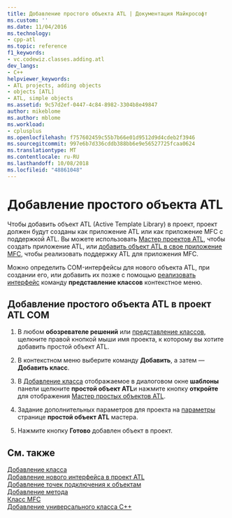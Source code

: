 ```yaml
---
title: Добавление простого объекта ATL | Документация Майкрософт
ms.custom: ''
ms.date: 11/04/2016
ms.technology:
- cpp-atl
ms.topic: reference
f1_keywords:
- vc.codewiz.classes.adding.atl
dev_langs:
- C++
helpviewer_keywords:
- ATL projects, adding objects
- objects [ATL]
- ATL, simple objects
ms.assetid: 9c57d2ef-0447-4c84-8982-3304b8e49847
author: mikeblome
ms.author: mblome
ms.workload:
- cplusplus
ms.openlocfilehash: f757602459c55b7b66e01d9512d9d4cdeb2f3946
ms.sourcegitcommit: 997e6b7d336cddb388bb6e9e56527725fcaa0624
ms.translationtype: MT
ms.contentlocale: ru-RU
ms.lasthandoff: 10/08/2018
ms.locfileid: "48861048"
---
```

# <a name="adding-an-atl-simple-object"></a>Добавление простого объекта ATL

Чтобы добавить объект ATL (Active Template Library) в проект, проект должен будут созданы как приложение ATL или как приложение MFC с поддержкой ATL. Вы можете использовать [Мастер проектов ATL](../../atl/reference/atl-project-wizard.md), чтобы создать приложение ATL, или [добавить объект ATL в свое приложение MFC](../../mfc/reference/adding-atl-support-to-your-mfc-project.md), чтобы реализовать поддержку ATL для приложения MFC.

Можно определить COM-интерфейсы для нового объекта ATL, при создании его, или добавить их позже с помощью [реализовать интерфейс](../../ide/implement-interface-wizard.md) команду **представление классов** контекстное меню.

## <a name="to-add-an-atl-simple-object-to-your-atl-com-project"></a>Добавление простого объекта ATL в проект ATL COM

1. В любом **обозревателе решений** или [представление классов](/visualstudio/ide/viewing-the-structure-of-code), щелкните правой кнопкой мыши имя проекта, к которому вы хотите добавить простой объект ATL.

1. В контекстном меню выберите команду **Добавить**, а затем — **Добавить класс**.

1. В [Добавление класса](../../ide/add-class-dialog-box.md) отображаемое в диалоговом окне **шаблоны** панели щелкните **простой объект ATL**и нажмите кнопку **откройте** для отображения [Мастер простых объектов ATL](../../atl/reference/atl-simple-object-wizard.md).

1. Задание дополнительных параметров для проекта на [параметры](../../atl/reference/options-atl-simple-object-wizard.md) странице **простой объект ATL** мастера.

1. Нажмите кнопку **Готово** добавлен объект в проект.

## <a name="see-also"></a>См. также

[Добавление класса](../../ide/adding-a-class-visual-cpp.md)<br/>
[Добавление нового интерфейса в проект ATL](../../atl/reference/adding-a-new-interface-in-an-atl-project.md)<br/>
[Добавление точек подключения к объектам](../../atl/adding-connection-points-to-an-object.md)<br/>
[Добавление метода](../../ide/adding-a-method-visual-cpp.md)<br/>
[Класс MFC](../../mfc/reference/adding-an-mfc-class.md)<br/>
[Добавление универсального класса C++](../../ide/adding-a-generic-cpp-class.md)
